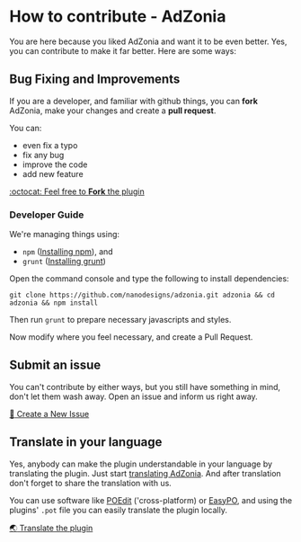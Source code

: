 # How to contribute - AdZonia
You are here because you liked AdZonia and want it to be even better. Yes, you can contribute to make it far better. Here are some ways:

## Bug Fixing and Improvements
If you are a developer, and familiar with github things, you can **fork** AdZonia, make your changes and create a **pull request**.

You can:
* even fix a typo
* fix any bug
* improve the code
* add new feature

[:octocat: Feel free to **Fork** the plugin](https://github.com/nanodesigns/adzonia/fork)

### Developer Guide
We're managing things using:

* `npm` ([Installing npm](https://docs.npmjs.com/getting-started/installing-node)), and
* `grunt` ([Installing grunt](https://gruntjs.com/getting-started))

Open the command console and type the following to install dependencies:

````
git clone https://github.com/nanodesigns/adzonia.git adzonia && cd adzonia && npm install
````

Then run `grunt` to prepare necessary javascripts and styles.

Now modify where you feel necessary, and create a Pull Request.

## Submit an issue
You can't contribute by either ways, but you still have something in mind, don't let them wash away. Open an issue and inform us right away.

[:bug: Create a New Issue](https://github.com/nanodesigns/adzonia/issues/new)

## Translate in your language
Yes, anybody can make the plugin understandable in your language by translating the plugin. Just start [translating AdZonia](https://github.com/nanodesigns/adzonia/wiki/Translating-AdZonia). And after translation don't forget to share the translation with us.

You can use software like [POEdit](https://poedit.net/download) ('cross-platform) or [EasyPO](http://www.eazypo.ca/), and using the plugins' `.pot` file you can easily translate the plugin locally.

[:earth_asia: Translate the plugin](https://github.com/nanodesigns/adzonia/wiki/Translating-AdZonia)
